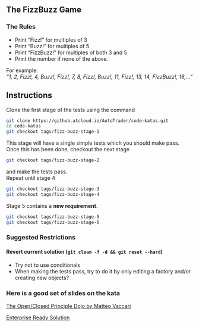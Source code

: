 ## The FizzBuzz Game

### The Rules
* Print “Fizz!” for multiples of 3  
* Print “Buzz!” for multiples of 5  
* Print “FizzBuzz!” for multiples of both 3 and 5  
* Print the number if none of the above.  

For example:  
*“1, 2, Fizz!, 4, Buzz!, Fizz!, 7, 8, Fizz!, Buzz!, 11, Fizz!, 13, 14, FizzBuzz!, 16,...”*
## Instructions
Clone the first stage of the tests using the command
``` bash
git clone https://github.atcloud.io/AutoTrader/code-katas.git
cd code-katas
git checkout tags/fizz-buzz-stage-1
```
This stage will have a single simple tests which you should make pass.  
Once this has been done, checkout the next stage
``` bash
git checkout tags/fizz-buzz-stage-2
```
and make the tests pass.  
Repeat until stage 4
``` bash
git checkout tags/fizz-buzz-stage-3
git checkout tags/fizz-buzz-stage-4
```
Stage 5 contains a **new requirement**.
``` bash
git checkout tags/fizz-buzz-stage-5
git checkout tags/fizz-buzz-stage-6
```
### Suggested Restrictions
#### Revert current solution (`git clean -f -d && git reset --hard`)
* Try not to use conditionals
* When making the tests pass, try to do it by only editing a factory and/or creating new objects?

### Here is a good set of slides on the kata
[The Open/Closed Principle Dojo by Matteo Vaccari](http://www.slideshare.net/xpmatteo/20101125-ocpxpday)

[Enterprise Ready Solution](https://github.com/EnterpriseQualityCoding/FizzBuzzEnterpriseEdition)


